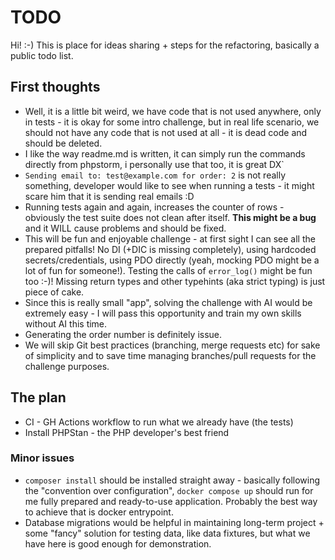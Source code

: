 # TODO

Hi! :-) This is place for ideas sharing + steps for the refactoring, basically a public todo list. 

## First thoughts

- Well, it is a little bit weird, we have code that is not used anywhere, only in tests - it is okay for some intro challenge, but in real life scenario, we should not have any code that is not used at all - it is dead code and should be deleted.
- I like the way readme.md is written, it can simply run the commands directly from phpstorm, i personally use that too, it is great DX`
- `Sending email to: test@example.com for order: 2` is not really something, developer would like to see when running a tests - it might scare him that it is sending real emails :D
- Running tests again and again, increases the counter of rows - obviously the test suite does not clean after itself. **This might be a bug** and it WILL cause problems and should be fixed.
- This will be fun and enjoyable challenge - at first sight I can see all the prepared pitfalls! No DI (+DIC is missing completely), using hardcoded secrets/credentials, using PDO directly (yeah, mocking PDO might be a lot of fun for someone!). Testing the calls of `error_log()` might be fun too :-)! Missing return types and other typehints (aka strict typing) is just piece of cake.
- Since this is really small "app", solving the challenge with AI would be extremely easy - I will pass this opportunity and train my own skills without AI this time.   
- Generating the order number is definitely issue.
- We will skip Git best practices (branching, merge requests etc) for sake of simplicity and to save time managing branches/pull requests for the challenge purposes.

## The plan

- CI - GH Actions workflow to run what we already have (the tests)
- Install PHPStan - the PHP developer's best friend


### Minor issues
- `composer install` should be installed straight away - basically following the "convention over configuration", `docker compose up` should run for me fully prepared and ready-to-use application. Probably the best way to achieve that is docker entrypoint.
- Database migrations would be helpful in maintaining long-term project + some "fancy" solution for testing data, like data fixtures, but what we have here is good enough for demonstration.
